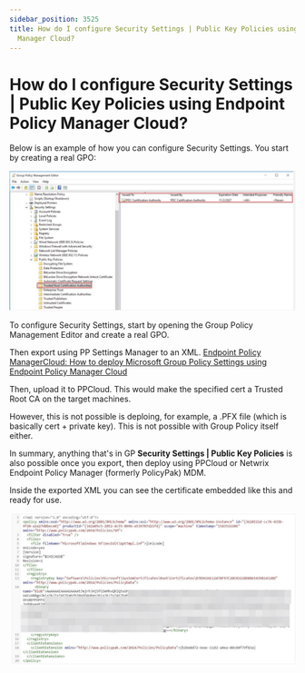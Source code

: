 ```yaml
---
sidebar_position: 3525
title: How do I configure Security Settings | Public Key Policies using Endpoint Policy
  Manager Cloud?
---
```


# How do I configure Security Settings | Public Key Policies using Endpoint Policy Manager Cloud?

Below is an example of how you can configure Security Settings. You start by creating a real GPO:

![](../../../../../../static/images/PolicyPak/Content/Resources/Images/Cloud/Security/580_1_q10-img-1.jpg)

To configure Security Settings, start by opening the Group Policy Management Editor and create a real GPO.

Then export using PP Settings Manager to an XML. [Endpoint Policy ManagerCloud: How to deploy Microsoft Group Policy Settings using Endpoint Policy Manager Cloud](../../Video/Cloud/Deploy/GroupPolicySettings "Endpoint Policy Manager Cloud: How to deploy Microsoft Group Policy Settings using Endpoint Policy Manager Cloud")

Then, upload it to PPCloud. This would make the specified cert a Trusted Root CA on the target machines.

However, this is not possible is deploing, for example, a .PFX file (which is basically cert + private key). This is not possible with Group Policy itself either.

In summary, anything that's in GP **Security Settings | Public Key Policies** is also possible once you export, then deploy using PPCloud or Netwrix Endpoint Policy Manager (formerly PolicyPak) MDM.

Inside the exported XML you can see the certificate embedded like this and ready for use.

![](../../../../../../static/images/PolicyPak/Content/Resources/Images/Cloud/Security/580_2_q10-img-2.jpg)